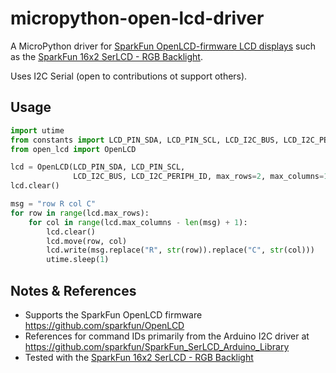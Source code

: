 # micropython-open-lcd-driver

A MicroPython driver for [SparkFun OpenLCD-firmware LCD displays](https://github.com/sparkfun/OpenLCD) such as the [SparkFun 16x2 SerLCD - RGB Backlight](https://www.sparkfun.com/products/16396).

Uses I2C Serial (open to contributions ot support others).

## Usage

```py
import utime
from constants import LCD_PIN_SDA, LCD_PIN_SCL, LCD_I2C_BUS, LCD_I2C_PERIPH_ID
from open_lcd import OpenLCD

lcd = OpenLCD(LCD_PIN_SDA, LCD_PIN_SCL,
              LCD_I2C_BUS, LCD_I2C_PERIPH_ID, max_rows=2, max_columns=16)
lcd.clear()

msg = "row R col C"
for row in range(lcd.max_rows):
    for col in range(lcd.max_columns - len(msg) + 1):
        lcd.clear()
        lcd.move(row, col)
        lcd.write(msg.replace("R", str(row)).replace("C", str(col)))
        utime.sleep(1)
```

## Notes & References

- Supports the SparkFun OpenLCD firmware https://github.com/sparkfun/OpenLCD
- References for command IDs primarily from the Arduino I2C driver at https://github.com/sparkfun/SparkFun_SerLCD_Arduino_Library
- Tested with the [SparkFun 16x2 SerLCD - RGB Backlight](https://www.sparkfun.com/products/16396)
